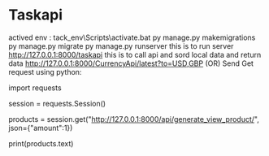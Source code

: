 # Taskapi
actived env :
tack_env\Scripts\activate.bat
py manage.py makemigrations
py manage.py migrate
py manage.py runserver
this is to run server 
http://127.0.0.1:8000/taskapi this is to call api and sord local data and return data
http://127.0.0.1:8000/CurrencyApi/latest?to=USD,GBP
(OR)
Send Get request using python:

import requests

session = requests.Session()

products = session.get("http://127.0.0.1:8000/api/generate_view_product/", json={"amount":1})

print(products.text)




